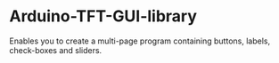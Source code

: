 # Arduino-TFT-GUI-library
Enables you to create a multi-page program containing buttons, labels, check-boxes and sliders.
